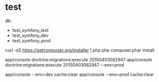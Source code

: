 test
====

db: 
 - test_symfony_test
 - test_symfony_dev
 - test_symfony_prod

curl -sS https://getcomposer.org/installer | php
php composer.phar install
 
app/console doctrine:migrations:execute 20150403082947
app/console doctrine:migrations:execute 20150403082947 --env=prod

app/console --env=dev cache:clear
app/console --env=prod cache:clear


